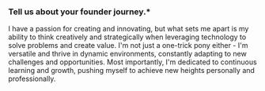 ### Tell us about your founder journey.*

I have a passion for creating and innovating, but what sets me apart is my ability to think creatively and strategically when leveraging technology to solve problems and create value. I'm not just a one-trick pony either - I'm versatile and thrive in dynamic environments, constantly adapting to new challenges and opportunities. Most importantly, I'm dedicated to continuous learning and growth, pushing myself to achieve new heights personally and professionally.
